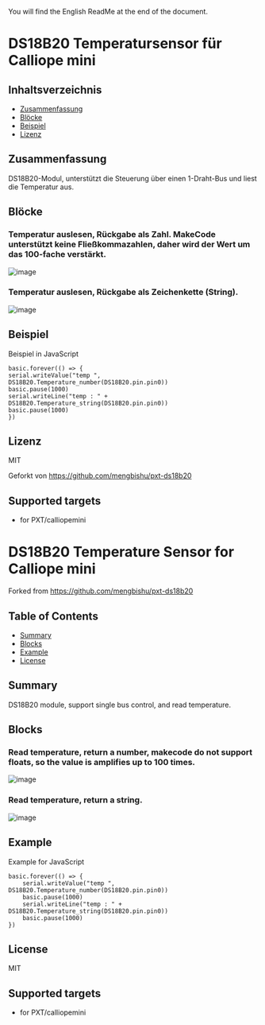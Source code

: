 You will find the English ReadMe at the end of the document.

# DS18B20 Temperatursensor für Calliope mini

## Inhaltsverzeichnis

* [Zusammenfassung](#zusammenfassung)
* [Blöcke](#blöcke)
* [Beispiel](#beispiel)
* [Lizenz](#lizenz)

## Zusammenfassung
DS18B20-Modul, unterstützt die Steuerung über einen 1-Draht-Bus und liest die Temperatur aus.

## Blöcke
### Temperatur auslesen, Rückgabe als Zahl. MakeCode unterstützt keine Fließkommazahlen, daher wird der Wert um das 100-fache verstärkt.
![image](https://github.com/DFRobot/pxt-ds18b20/blob/master/image/number.png)<br>

### Temperatur auslesen, Rückgabe als Zeichenkette (String).
![image](https://github.com/DFRobot/pxt-ds18b20/blob/master/image/string.png)<br>

## Beispiel
Beispiel in JavaScript
```
basic.forever(() => {
serial.writeValue("temp ", DS18B20.Temperature_number(DS18B20.pin.pin0))
basic.pause(1000)
serial.writeLine("temp : " + DS18B20.Temperature_string(DS18B20.pin.pin0))
basic.pause(1000)
})
```
## Lizenz

MIT

Geforkt von https://github.com/mengbishu/pxt-ds18b20


## Supported targets

* for PXT/calliopemini




# DS18B20 Temperature Sensor for Calliope mini 
Forked from https://github.com/mengbishu/pxt-ds18b20

## Table of Contents

* [Summary](#summary)
* [Blocks](#blocks)
* [Example](#example)
* [License](#license)

## Summary
DS18B20 module, support single bus control, and read temperature.

## Blocks
### Read temperature, return a number, makecode do not support floats, so the value is amplifies up to 100 times.
![image](https://github.com/DFRobot/pxt-ds18b20/blob/master/image/number.png)<br>

### Read temperature, return a string.
![image](https://github.com/DFRobot/pxt-ds18b20/blob/master/image/string.png)<br>

## Example
Example for JavaScript
```
basic.forever(() => {
    serial.writeValue("temp ", DS18B20.Temperature_number(DS18B20.pin.pin0))
    basic.pause(1000)
    serial.writeLine("temp : " + DS18B20.Temperature_string(DS18B20.pin.pin0))
    basic.pause(1000)
})
```

## License

MIT


## Supported targets

* for PXT/calliopemini



